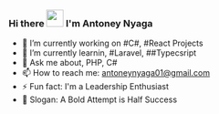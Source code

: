 ### Hi there <img src="https://raw.githubusercontent.com/MartinHeinz/MartinHeinz/master/wave.gif" width="30px"> I'm Antoney Nyaga 


- 🔭 I’m currently working on #C#, #React Projects
- 🌱 I’m currently learnin, #Laravel, ##Typecsript
- 💬 Ask me about, PHP, C#
- 📫 How to reach me: antoneynyaga01@gmail.com
- ⚡ Fun fact: I'm a Leadership Enthusiast
- 🔭 Slogan: A Bold Attempt is Half Success
